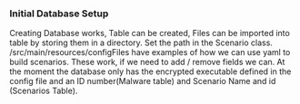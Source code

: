 ### Initial Database Setup
Creating Database works, Table can be created, Files can be imported into table by storing them in a directory.  Set the path in the Scenario class.
/src/main/resources/configFiles have examples of how we can use yaml to build scenarios.  These work, if we need to add / remove fields we can.  At the moment the database only has the encrypted executable defined in the config file and an ID number(Malware table) and Scenario Name and id (Scenarios Table).

